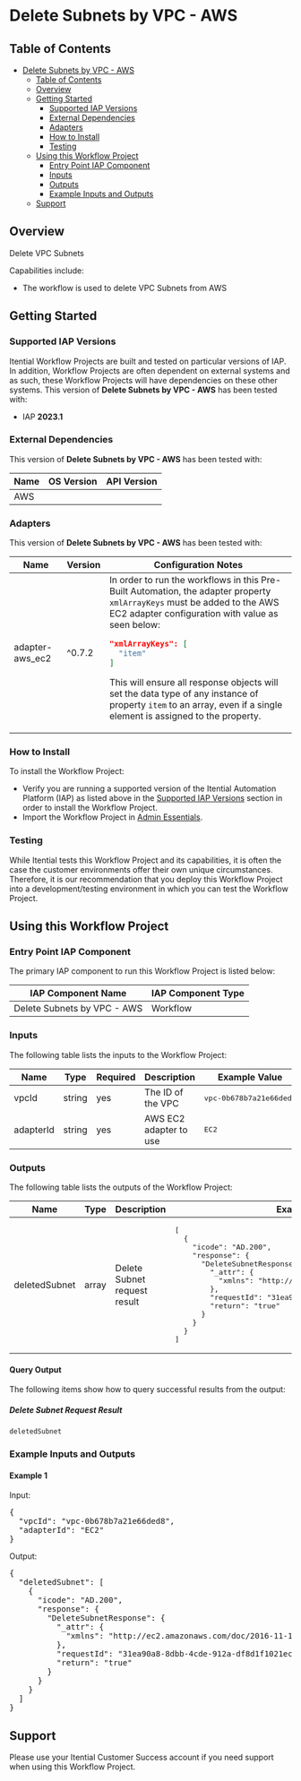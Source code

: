 # Delete Subnets by VPC - AWS

## Table of Contents

- [Delete Subnets by VPC - AWS](#delete-subnets-by-vpc---aws)
  - [Table of Contents](#table-of-contents)
  - [Overview](#overview)
  - [Getting Started](#getting-started)
    - [Supported IAP Versions](#supported-iap-versions)
    - [External Dependencies](#external-dependencies)
    - [Adapters](#adapters)
    - [How to Install](#how-to-install)
    - [Testing](#testing)
  - [Using this Workflow Project](#using-this-workflow-project)
    - [Entry Point IAP Component](#entry-point-iap-component)
    - [Inputs](#inputs)
    - [Outputs](#outputs)
    - [Example Inputs and Outputs](#example-inputs-and-outputs)
  - [Support](#support)

## Overview

Delete VPC Subnets

Capabilities include:
- The workflow is used to delete VPC Subnets from AWS


## Getting Started

### Supported IAP Versions

Itential Workflow Projects are built and tested on particular versions of IAP. In addition, Workflow Projects are often dependent on external systems and as such, these Workflow Projects will have dependencies on these other systems. This version of **Delete Subnets by VPC - AWS** has been tested with:


- IAP **2023.1**



### External Dependencies

This version of **Delete Subnets by VPC - AWS** has been tested with:

<table>
  <thead>
    <tr>
      <th>Name</th>
      <th>OS Version</th>
      <th>API Version</th>
    </tr>
  </thead>
  <tbody>
    <tr>
      <td>AWS</td>
      <td></td>
      <td></td>
    </tr>
  </tbody>
</table>




### Adapters

This version of **Delete Subnets by VPC - AWS** has been tested with:

<table>
  <thead>
    <tr>
      <th>Name</th>
      <th>Version</th>
      <th>Configuration Notes</th>
    </tr>
  </thead>
  <tbody>
    <tr>
      <td>adapter-aws_ec2</td>
      <td>^0.7.2</td>
      <td>In order to run the workflows in this Pre-Built Automation, the adapter property <code>xmlArrayKeys</code> must be added to the AWS EC2 adapter configuration with value as seen below:

```json
"xmlArrayKeys": [
  "item"
]
```

This will ensure all response objects will set the data type of any instance of property <code>item</code> to an array, even if a single element is assigned to the property.</td>
    </tr>
  </tbody>
</table>



### How to Install

To install the Workflow Project:

- Verify you are running a supported version of the Itential Automation Platform (IAP) as listed above in the [Supported IAP Versions](#supported-iap-versions) section in order to install the Workflow Project.
- Import the Workflow Project in [Admin Essentials](https://docs.itential.com/docs/importing-a-prebuilt-4).

### Testing

While Itential tests this Workflow Project and its capabilities, it is often the case the customer environments offer their own unique circumstances. Therefore, it is our recommendation that you deploy this Workflow Project into a development/testing environment in which you can test the Workflow Project.

## Using this Workflow Project

### Entry Point IAP Component

The primary IAP component to run this Workflow Project is listed below:

<table>
  <thead>
    <tr>
      <th>IAP Component Name</th>
      <th>IAP Component Type</th>
    </tr>
  </thead>
  <tbody>
      <td>Delete Subnets by VPC - AWS</td>
      <td>Workflow</td>
    </tr>
  </tbody>
</table>

### Inputs

The following table lists the inputs to the Workflow Project:

<table>
  <thead>
    <tr>
      <th>Name</th>
      <th>Type</th>
      <th>Required</th>
      <th>Description</th>
      <th>Example Value</th>
    </tr>
  </thead>
  <tbody>
    <tr>
      <td>vpcId</td>
      <td>string</td>
      <td>yes</td>
      <td>The ID of the VPC</td>
      <td><pre lang="json">vpc-0b678b7a21e66ded8</pre></td>
    </tr>    <tr>
      <td>adapterId</td>
      <td>string</td>
      <td>yes</td>
      <td>AWS EC2 adapter to use</td>
      <td><pre lang="json">EC2</pre></td>
    </tr>
  </tbody>
</table>

  


### Outputs

The following table lists the outputs of the Workflow Project:

<table>
  <thead>
    <tr>
      <th>Name</th>
      <th>Type</th>
      <th>Description</th>
      <th>Example Value</th>
    </tr>
  </thead>
  <tbody>
    <tr>
      <td>deletedSubnet</td>
      <td>array</td>
      <td>Delete Subnet request result</td>
      <td><pre lang="json">[
  {
    "icode": "AD.200",
    "response": {
      "DeleteSubnetResponse": {
        "_attr": {
          "xmlns": "http://ec2.amazonaws.com/doc/2016-11-15/"
        },
        "requestId": "31ea90a8-8dbb-4cde-912a-df8d1f1021ec",
        "return": "true"
      }
    }
  }
]</pre></td>
    </tr>
  </tbody>
</table>

  
#### Query Output
    

The following items show how to query successful results from the output:

      
##### Delete Subnet Request Result

`deletedSubnet`

      
    
    
  



### Example Inputs and Outputs

  
#### Example 1

    
Input:
<pre>{
  "vpcId": "vpc-0b678b7a21e66ded8",
  "adapterId": "EC2" 
} </pre>

    
    
Output:
<pre>{
  "deletedSubnet": [
    {
      "icode": "AD.200",
      "response": { 
        "DeleteSubnetResponse": { 
          "_attr": { 
            "xmlns": "http://ec2.amazonaws.com/doc/2016-11-15/" 
          }, 
          "requestId": "31ea90a8-8dbb-4cde-912a-df8d1f1021ec", 
          "return": "true" 
        } 
      }
    }
  ]
} </pre>

    
  


## Support

Please use your Itential Customer Success account if you need support when using this Workflow Project.